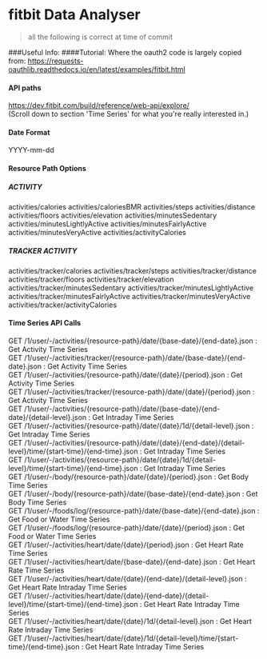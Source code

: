 # fitbit Data Analyser

> all the following is correct at time of commit

###Useful Info:
####Tutorial: 
Where the oauth2 code is largely copied from: https://requests-oauthlib.readthedocs.io/en/latest/examples/fitbit.html

#### API paths
https://dev.fitbit.com/build/reference/web-api/explore/ \
(Scroll down to section 'Time Series' for what you're really interested in.)

#### Date Format
YYYY-mm-dd

#### Resource Path Options
##### ACTIVITY
activities/calories
activities/caloriesBMR
activities/steps
activities/distance
activities/floors
activities/elevation
activities/minutesSedentary
activities/minutesLightlyActive
activities/minutesFairlyActive
activities/minutesVeryActive
activities/activityCalories

##### TRACKER ACTIVITY
activities/tracker/calories
activities/tracker/steps
activities/tracker/distance
activities/tracker/floors
activities/tracker/elevation
activities/tracker/minutesSedentary
activities/tracker/minutesLightlyActive
activities/tracker/minutesFairlyActive
activities/tracker/minutesVeryActive
activities/tracker/activityCalories

#### Time Series API Calls
GET /1/user/-/activities/{resource-path}/date/{base-date}/{end-date}.json : Get Activity Time Series\
GET /1/user/-/activities/tracker/{resource-path}/date/{base-date}/{end-date}.json : Get Activity Time Series\
GET /1/user/-/activities/{resource-path}/date/{date}/{period}.json : Get Activity Time Series\
GET /1/user/-/activities/tracker/{resource-path}/date/{date}/{period}.json : Get Activity Time Series\
GET /1/user/-/activities/{resource-path}/date/{base-date}/{end-date}/{detail-level}.json : Get Intraday Time Series\
GET /1/user/-/activities/{resource-path}/date/{date}/1d/{detail-level}.json : Get Intraday Time Series\
GET /1/user/-/activities/{resource-path}/date/{date}/{end-date}/{detail-level}/time/{start-time}/{end-time}.json : Get Intraday Time Series\
GET /1/user/-/activities/{resource-path}/date/{date}/1d/{detail-level}/time/{start-time}/{end-time}.json : Get Intraday Time Series\
GET /1/user/-/body/{resource-path}/date/{date}/{period}.json : Get Body Time Series\
GET /1/user/-/body/{resource-path}/date/{base-date}/{end-date}.json : Get Body Time Series\
GET /1/user/-/foods/log/{resource-path}/date/{base-date}/{end-date}.json : Get Food or Water Time Series\
GET /1/user/-/foods/log/{resource-path}/date/{date}/{period}.json : Get Food or Water Time Series\
GET /1/user/-/activities/heart/date/{date}/{period}.json : Get Heart Rate Time Series\
GET /1/user/-/activities/heart/date/{base-date}/{end-date}.json : Get Heart Rate Time Series\
GET /1/user/-/activities/heart/date/{date}/{end-date}/{detail-level}.json : Get Heart Rate Intraday Time Series\
GET /1/user/-/activities/heart/date/{date}/{end-date}/{detail-level}/time/{start-time}/{end-time}.json : Get Heart Rate Intraday Time Series\
GET /1/user/-/activities/heart/date/{date}/1d/{detail-level}.json : Get Heart Rate Intraday Time Series\
GET /1/user/-/activities/heart/date/{date}/1d/{detail-level}/time/{start-time}/{end-time}.json : Get Heart Rate Intraday Time Series